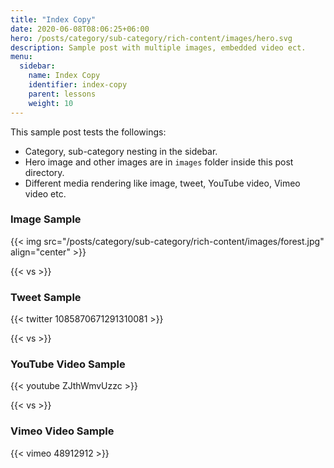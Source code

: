 ```yaml
---
title: "Index Copy"
date: 2020-06-08T08:06:25+06:00
hero: /posts/category/sub-category/rich-content/images/hero.svg
description: Sample post with multiple images, embedded video ect.
menu:
  sidebar:
    name: Index Copy
    identifier: index-copy
    parent: lessons
    weight: 10
---
```


This sample post tests the followings:

- Category, sub-category nesting in the sidebar.
- Hero image and other images are in `images` folder inside this post directory.
- Different media rendering like image, tweet, YouTube video, Vimeo video etc.

### Image Sample

{{< img src="/posts/category/sub-category/rich-content/images/forest.jpg" align="center" >}}

{{< vs >}}

### Tweet Sample

{{< twitter 1085870671291310081 >}}

{{< vs >}}

### YouTube Video Sample

{{< youtube ZJthWmvUzzc >}}

{{< vs >}}

### Vimeo Video Sample

{{< vimeo 48912912 >}}
